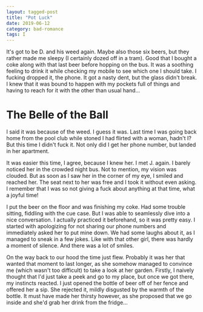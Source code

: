 ```yaml
---
layout: tagged-post
title: "Pot Luck"
date: 2019-06-12
category: bad-romance
tags: I
---
```

It's got to be D. and his weed again. Maybe also those six beers, but they rather made me sleepy (I certainly dozed off in a tram). Good that I bought a coke along with that last beer before hopping on the bus. It was a soothing feeling to drink it while checking my mobile to see which one I should take. I fucking dropped it, the phone. It got a nasty dent, but the glass didn't break. I knew that it was bound to happen with my pockets full of things and having to reach for it with the other than usual hand...


The Belle of the Ball
=====================

I said it was because of the weed. I guess it was. Last time I was going back home from the pool club while stoned I had flirted with a woman, hadn't I? But this time I didn't fuck it. Not only did I get her phone number, but landed in her apartment.

It was easier this time, I agree, because I knew her. I met J. again. I barely noticed her in the crowded night bus. Not to mention, my vision was clouded. But as soon as I saw her in the corner of my eye, I smiled and reached her. The seat next to her was free and I took it without even asking. I remember that I was so not giving a fuck about anything at that time, what a joyful time!

I put the beer on the floor and was finishing my coke. Had some trouble sitting, fiddling with the cue case. But I was able to seamlessly dive into a nice conversation. I actually practiced it beforehand, so it was pretty easy. I started with apologizing for not sharing our phone numbers and immediately asked her to put mine down. We had some laughs about it, as I managed to sneak in a few jokes. Like with that other girl, there was hardly a moment of silence. And there was a lot of smiles.

On the way back to our hood the time just flew. Probably it was her that wanted that moment to last longer, as she somehow managed to convince me (which wasn't too difficult) to take a look at her garden. Firstly, I naively thought that I'd just take a peek and go to my place, but once we got there, my instincts reacted. I just opened the bottle of beer off of her fence and offered her a sip. She rejected it, mildly disgusted by the warmth of the bottle. It must have made her thirsty however, as she proposed that we go inside and she'd grab her drink from the fridge...
